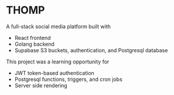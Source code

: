 # THOMP

A full-stack social media platform built with

* React frontend
* Golang backend 
* Supabase S3 buckets, authentication, and Postgresql database

This project was a learning opportunity for

* JWT token-based authentication
* Postgresql functions, triggers, and cron jobs
* Server side rendering

